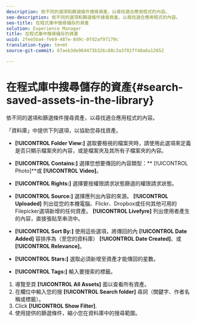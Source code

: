 ```yaml
---
description: 依不同的選項和篩選條件搜尋資產，以尋找適合應用程式的內容。
seo-description: 依不同的選項和篩選條件搜尋資產，以尋找適合應用程式的內容。
seo-title: 在程式庫中搜尋儲存的資產
solution: Experience Manager
title: 在程式庫中搜尋儲存的資產
uuid: 2fee5ba4-fe69-487e-8d9c-0fd2af97179c
translation-type: tm+mt
source-git-commit: 67aeb3de964473b326c88c3a3f81ff48a6a12652

---
```



# 在程式庫中搜尋儲存的資產{#search-saved-assets-in-the-library}

依不同的選項和篩選條件搜尋資產，以尋找適合應用程式的內容。

「資料庫」中提供下列選項，以協助您尋找資產。

* **[!UICONTROL Folder View:]** 選取要檢視的檔案夾時，請使用此選項來定義是否只顯示檔案夾的內容，或是檔案夾及其所有子檔案夾的內容。
* **[!UICONTROL Contains:]** 選擇您想要傳回的內容類型：** [!UICONTROL Photo]**或 **[!UICONTROL Video]**。

* **[!UICONTROL Rights:]** 選擇要按權限請求狀態篩選的權限請求狀態。
* **[!UICONTROL Source:]** 選擇應列出內容的來源。 **[!UICONTROL Uploaded]** 列出從您的本機電腦、Flickr、Dropbox或任何其他可用的Filepicker選項新增的任何資產。 **[!UICONTROL Livefyre]** 列出使用者產生的內容，直接張貼至串流中。

* **[!UICONTROL Sort By:]** 使用這些選項，將傳回的內 **[!UICONTROL Date Added]** 容排序為（至您的資料庫） **[!UICONTROL Date Created]**、或 **[!UICONTROL Relevance]**。

* **[!UICONTROL Stars:]** 選取必須新增至資產才能傳回的星數。
* **[!UICONTROL Tags:]** 輸入要搜索的標籤。

1. 導覽至頁 **[!UICONTROL All Assets]** 面以查看所有資產。
1. 在欄位中輸入您的搜 **[!UICONTROL Search folder]** 尋詞（關鍵字、作者名稱或標籤）。
1. Click **[!UICONTROL Show Filter]**.
1. 使用提供的篩選條件，縮小您在資料庫中的搜尋範圍。
